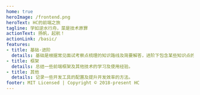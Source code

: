 ```yaml
---
home: true
heroImage: /frontend.png
heroText: HC的前端之旅
tagline: 学如逆水行舟，菜是技术原罪
actionText: 扬帆，起航！
actionLink: /basic/
features:
- title: 基础·进阶
  details: 基础是根据常见面试考察点梳理的知识路线及简要解答，进阶下包含某些知识点的详解。
- title: 框架
  details: 总结一些前端框架及其他技术的学习及使用经验。
- title: 其他
  details: 记录一些开发工具的配置及提升开发效率的方法。
footer: MIT Licensed | Copyright © 2018-present HC
---
```

